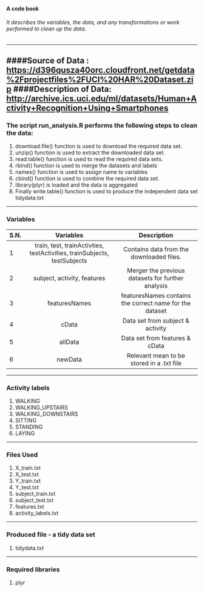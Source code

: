 #### A code book 
###### It describes the variables, the data, and any transformations or work  performed to clean up the data. 
-----------------------------------------------------------------------------------------------------------------------------
####Source of Data : https://d396qusza40orc.cloudfront.net/getdata%2Fprojectfiles%2FUCI%20HAR%20Dataset.zip
####Description of Data: http://archive.ics.uci.edu/ml/datasets/Human+Activity+Recognition+Using+Smartphones
-----------------------------------------------------------------------------------------------------------------------------
### The script run_analysis.R performs the following steps to clean the data: 

1. download.file() function is used to download the required data set.
2. unzip() function is used to extract the downloaded data set.
3. read.table() function is used to read the required data sets.
4. rbind() function is used to merge the datasets and labels
5. names() function is used to assign name to variables
6. cbind() function is used to combine the required data set.
7. library(plyr) is loaded and the data is aggregated
8. Finally write.table() function is used to produce the independent data set tidydata.txt


----------------------------------------------------------------------------------------------------------------------------
### Variables 
| S.N. |                                 Variables                                |                       Description                       |
|------|:------------------------------------------------------------------------:|:-------------------------------------------------------:|
| 1    | train, test, trainActivties, testActivities, trainSubjects, testSubjects | Contains data from the downloaded files.                |
| 2    | subject, activity, features                                              | Merger the previous datasets for further analysis       |
| 3    | featuresNames                                                            | featuresNames contains the correct name for the dataset |
| 4    | cData                                                                    | Data set from subject & activity                        |
| 5    | allData                                                                  | Data set from features & cData                          |
| 6    | newData                                                                  | Relevant mean to be stored in a .txt file               |


-----------------------------------------------------------------------------------------------------------------------------
### Activity labels
1. WALKING
2. WALKING_UPSTAIRS
3. WALKING_DOWNSTAIRS
4. SITTING
5. STANDING
6. LAYING


-----------------------------------------------------------------------------------------------------------------------------
### Files Used 
1. X_train.txt
2. X_test.txt
3. Y_train.txt
4. Y_test.txt
5. subject_train.txt
6. subject_test.txt
7. features.txt
8. activity_labels.txt

-----------------------------------------------------------------------------------------------------------------------------
### Produced file - a tidy data set 
1. tidydata.txt

-----------------------------------------------------------------------------------------------------------------------------
### Required libraries
1. plyr
